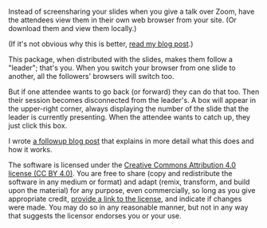 
Instead of screensharing your slides when you give a talk over Zoom,
have the attendees view them in their own web browser from your site.
(Or download them and view them locally.)

(If it's not obvious why this is better, [read my blog
post](https://blog.plover.com/talk/slide-download.html).)

This package, when distributed with the slides, makes them follow a
"leader"; that's you.  When you switch your browser from one slide to
another, all the followers' browsers will switch too.

But if one attendee wants to go back (or forward) they can do that
too.  Then their session becomes disconnected from the leader's.  A
box will appear in the upper-right corner, always displaying the
number of the slide that the leader is currently presenting.  When the
attendee wants to catch up, they just click this box.

I wrote [a followup blog
post](https://blog.plover.com/talk/slide-download-2.html) that
explains in more detail what this does and how it works.

The software is licensed under the [Creative Commons Attribution 4.0
license (CC BY 4.0)](https://creativecommons.org/licenses/by/4.0/).
You are free to share (copy and redistribute the software in any
medium or format) and adapt (remix, transform, and build upon the
material) for any purpose, even commercially, so long as you give
appropriate credit, [provide a link to the
license](https://creativecommons.org/licenses/by/4.0/legalcode), and
indicate if changes were made. You may do so in any reasonable manner,
but not in any way that suggests the licensor endorses you or your
use.
